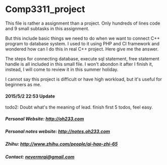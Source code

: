 # Comp3311_project
This file is rather a assignment than a project. Only hundreds of lines code and 9 small subtasks in this assignment.

But this include basic things we need to do when we want to connect C++ program to database system. I used to it using PHP and CI framework and wondered how can I do this in real C++ project. Here give me the answer.

The steps for connecting database, execute sql statement, free statement handle is all included in this small file. I won't abondon it after I finish it, instead, I will come to review it in this summer holiday.

I cannot say this project is difficult or have high workload, but it's useful for beginners as me.

#### 2015/5/2 22:53 Update ####
todo2: Doubt what's the meaning of lead.
finish first 5 todos, feel easy.


##### Personal Website: http://oh233.com
##### Personal notes website: http://notes.oh233.com
##### Zhihu: http://www.zhihu.com/people/qi-hao-zhi-65
##### Contact: nevermrqi@gmail.com
